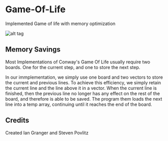 # Game-Of-Life
Implemented Game of life with memory optimization

![alt tag](http://i.imgur.com/7uZckVq.gif)


## Memory Savings
Most Implementations of Conway's Game Of Life usually require two boards. One for the current step, and one to store the next step.

In our immplementation, we simply use one board and two vectors to store the current and previous lines. To achieve this efficiency, we simply retain the current line and the line above it in a vector. When the current line is finished, then the previous line no longer has any effect on the rest of the board, and therefore is able to be saved. The program them loads the next line into a temp array, continuing  until it reaches the end of the board.


## Credits
Created Ian Granger and Steven Povlitz
